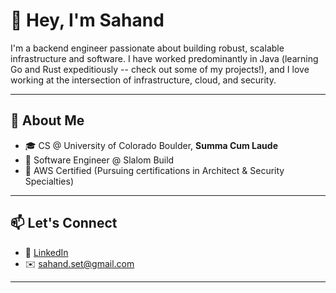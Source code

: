 # 👋 Hey, I'm Sahand

I'm a backend engineer passionate about building robust, scalable infrastructure and software. I have worked predominantly in Java (learning Go and Rust expeditiously -- check out some of my projects!), and I love working at the intersection of infrastructure, cloud, and security.

--- 

## 💼 About Me

- 🎓 CS @ University of Colorado Boulder, **Summa Cum Laude**
- 💼 Software Engineer @ Slalom Build
- 📜 AWS Certified (Pursuing certifications in Architect & Security Specialties)

---

## 📫 Let's Connect

- 🔗 [LinkedIn](https://www.linkedin.com/in/sahandset)
- ✉️ sahand.set@gmail.com

---
